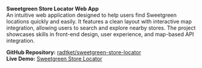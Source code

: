 **Sweetgreen Store Locator Web App**  
An intuitive web application designed to help users find Sweetgreen locations quickly and easily. It features a clean layout with interactive map integration, allowing users to search and explore nearby stores. The project showcases skills in front-end design, user experience, and map-based API integration.

**GitHub Repository:** [radtket/sweetgreen-store-locator](https://github.com/radtket/sweetgreen-store-locator)  
**Live Demo:** [Sweetgreen Store Locator](https://radtket.github.io/sweetgreen-store-locator/)

